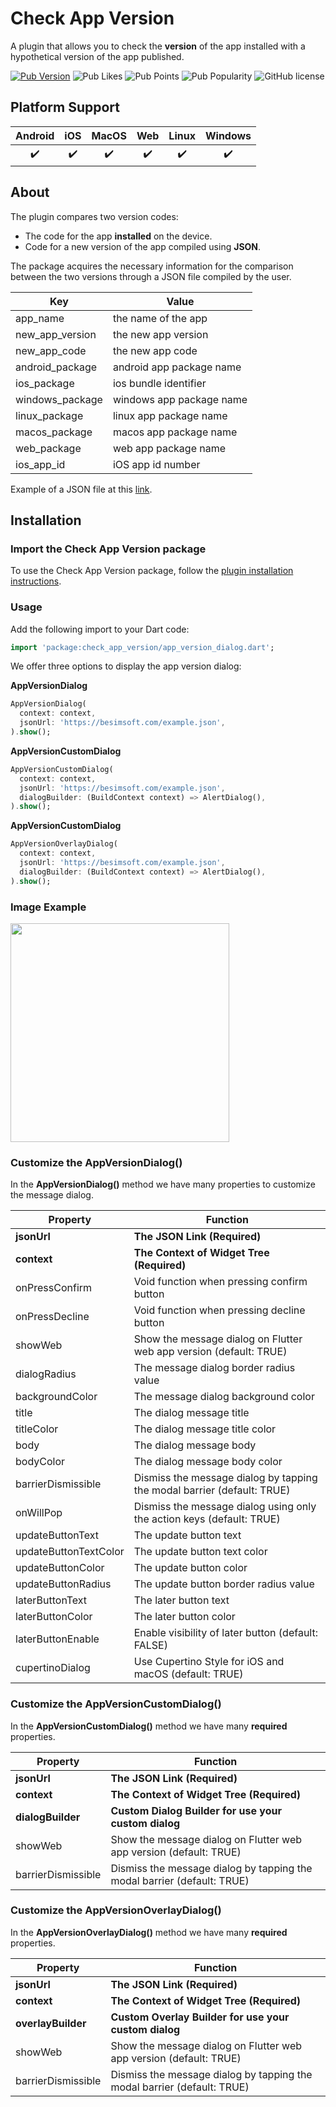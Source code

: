 
# Check App Version

A plugin that allows you to check the **version** of the app installed with a hypothetical version of the app published.

[![Pub Version](https://img.shields.io/pub/v/check_app_version?style=flat-square&logo=dart)](https://pub.dev/packages/check_app_version)
![Pub Likes](https://img.shields.io/pub/likes/check_app_version)
![Pub Points](https://img.shields.io/pub/points/check_app_version)
![Pub Popularity](https://img.shields.io/pub/popularity/check_app_version)
![GitHub license](https://img.shields.io/github/license/enzo-desimone/check_app_version?style=flat-square)

## Platform Support

| Android | iOS | MacOS | Web | Linux | Windows |
|:-------:|:---:|:-----:|:---:|:-----:|:-------:|
|    ✔️   |  ✔️  |   ✔️  |  ✔️  |   ✔️  |    ✔️   |

## About

The plugin compares two version codes:
- The code for the app **installed** on the device.
- Code for a new version of the app compiled using **JSON**.

The package acquires the necessary information for the comparison between the two versions through a JSON file compiled by the user.

| Key             | Value                    |
|-----------------|--------------------------|
| app_name        | the name of the app      |
| new_app_version | the new app version      |
| new_app_code    | the new app code         |
| android_package | android app package name |
| ios_package     | ios bundle identifier    |
| windows_package | windows app package name |
| linux_package   | linux app package name   |
| macos_package   | macos app package name   |
| web_package     | web app package name     |
| ios_app_id      | iOS app id number        |

Example of a JSON file at this [link](https://github.com/enzo-desimone/check_app_version/blob/master/example/example.json).

## Installation

### Import the Check App Version package
To use the Check App Version package, follow the [plugin installation instructions](https://pub.dev/packages/check_app_version/install).

### Usage

Add the following import to your Dart code:
```dart
import 'package:check_app_version/app_version_dialog.dart';
```

We offer three options to display the app version dialog:

**AppVersionDialog**

```dart
AppVersionDialog(
  context: context,
  jsonUrl: 'https://besimsoft.com/example.json',
).show();
```

**AppVersionCustomDialog**
```dart
AppVersionCustomDialog(
  context: context,
  jsonUrl: 'https://besimsoft.com/example.json',
  dialogBuilder: (BuildContext context) => AlertDialog(),
).show();
```

**AppVersionCustomDialog**

```dart
AppVersionOverlayDialog(
  context: context,
  jsonUrl: 'https://besimsoft.com/example.json',
  dialogBuilder: (BuildContext context) => AlertDialog(),
).show();
```

### Image Example

<img src="https://raw.githubusercontent.com/enzo-desimone/check_app_version/master/images/android-screen.png" width="350">

### Customize the AppVersionDialog()

In the **AppVersionDialog()** method we have many properties to customize the message dialog.

| Property              | Function                                                                |
|-----------------------|-------------------------------------------------------------------------|
| **jsonUrl**           | **The JSON Link (Required)**                                            |
| **context**           | **The Context of Widget Tree (Required)**                               |
| onPressConfirm        | Void function when pressing confirm button                              |
| onPressDecline        | Void function when pressing decline button                              |
| showWeb               | Show the message dialog on Flutter web app version (default: TRUE)      |
| dialogRadius          | The message dialog border radius value                                  |
| backgroundColor       | The message dialog background color                                     |
| title                 | The dialog message title                                                |
| titleColor            | The dialog message title color                                          |
| body                  | The dialog message body                                                 |
| bodyColor             | The dialog message body color                                           |
| barrierDismissible    | Dismiss the message dialog by tapping the modal barrier (default: TRUE) |
| onWillPop             | Dismiss the message dialog using only the action keys (default: TRUE)   |
| updateButtonText      | The update button text                                                  |
| updateButtonTextColor | The update button text color                                            |
| updateButtonColor     | The update button color                                                 |
| updateButtonRadius    | The update button border radius value                                   |
| laterButtonText       | The later button text                                                   |
| laterButtonColor      | The later button color                                                  |
| laterButtonEnable     | Enable visibility of later button (default: FALSE)                      |
| cupertinoDialog       | Use Cupertino Style for iOS and macOS (default: TRUE)                   |

### Customize the AppVersionCustomDialog()

In the **AppVersionCustomDialog()** method we have many **required** properties.

| Property           | Function                                                                |
|--------------------|-------------------------------------------------------------------------|
| **jsonUrl**        | **The JSON Link (Required)**                                            |
| **context**        | **The Context of Widget Tree (Required)**                               |
| **dialogBuilder**  | **Custom Dialog Builder for use your custom dialog**                    |
| showWeb            | Show the message dialog on Flutter web app version (default: TRUE)      |
| barrierDismissible | Dismiss the message dialog by tapping the modal barrier (default: TRUE) |

### Customize the AppVersionOverlayDialog()

In the **AppVersionOverlayDialog()** method we have many **required** properties.

| Property           | Function                                                                |
|--------------------|-------------------------------------------------------------------------|
| **jsonUrl**        | **The JSON Link (Required)**                                            |
| **context**        | **The Context of Widget Tree (Required)**                               |
| **overlayBuilder** | **Custom Overlay Builder for use your custom dialog**                   |
| showWeb            | Show the message dialog on Flutter web app version (default: TRUE)      |
| barrierDismissible | Dismiss the message dialog by tapping the modal barrier (default: TRUE) |

